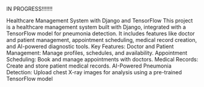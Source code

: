 IN PROGRESS!!!!!!!

Healthcare Management System with Django and TensorFlow 
This project is a healthcare management system built with Django, integrated with a TensorFlow model for pneumonia detection. It includes features like doctor and patient management, appointment scheduling, medical record creation, and AI-powered diagnostic tools.
Key Features:
Doctor and Patient Management: Manage profiles, schedules, and availability.
Appointment Scheduling: Book and manage appointments with doctors.
Medical Records: Create and store patient medical records.
AI-Powered Pneumonia Detection: Upload chest X-ray images for analysis using a pre-trained TensorFlow model
